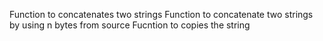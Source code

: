Function to concatenates two strings
Function to concatenate two strings by using n bytes from source
Fucntion to copies the string
